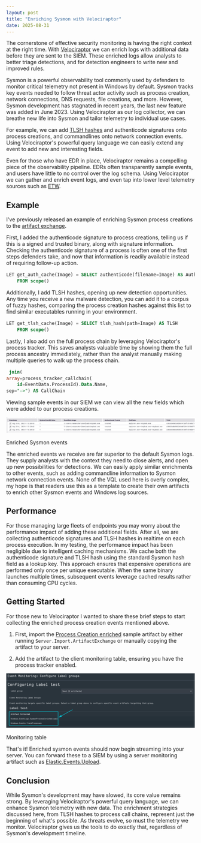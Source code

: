 ```yaml
---
layout: post
title: "Enriching Sysmon with Velociraptor"
date: 2025-08-31
---
```


The cornerstone of effective security monitoring is having the right context at the right time. With [Velociraptor](https://docs.velociraptor.app/) we can enrich logs with additional data before they are sent to the SIEM. These enriched logs allow analysts to better triage detections, and for detection engineers to write new and improved rules.

Sysmon is a powerful observability tool commonly used by defenders to monitor critical telemetry not present in Windows by default. Sysmon tracks key events needed to follow threat actor activity such as process creation, network connections, DNS requests, file creations, and more. However, Sysmon development has stagnated in recent years, the last new feature was added in June 2023. Using Velociraptor as our log collector, we can breathe new life into Sysmon and tailor telemetry to individual use cases.

For example, we can add [TLSH hashes](https://blog.ecapuano.com/p/the-role-of-fuzzy-hashes-in-security) and authenticode signatures onto process creations, and commandlines onto network connection events. Using Velociraptor's powerful query language we can easily extend any event to add new and interesting fields. 

Even for those who have EDR in place, Velociraptor remains a compelling piece of the observability pipeline. EDRs often transparently sample events, and users have little to no control over the log schema. Using Velociraptor we can gather and enrich event logs, and even tap into lower level telemetry sources such as [ETW](https://docs.velociraptor.app/docs/gui/debugging/vql/plugins/etw/).

## Example

I've previously released an example of enriching Sysmon process creations to the [artifact exchange](https://docs.velociraptor.app/exchange/artifacts/pages/windows.eventlogs.sysmonprocessenriched/).


First, I added the authenticode signature to process creations, telling us if this is a signed and trusted binary, along with signature information. Checking the authenticode signature of a process is often one of the first steps defenders take, and now that information is readily available instead of requiring follow-up action.

```sql
LET get_auth_cache(Image) = SELECT authenticode(filename=Image) AS Authenticode
    FROM scope()
```

Additionally, I add TLSH hashes, opening up new detection opportunities. Any time you receive a new malware detection, you can add it to a corpus of fuzzy hashes, comparing the process creation hashes against this list to find similar executables running in your environment.

```sql
LET get_tlsh_cache(Image) = SELECT tlsh_hash(path=Image) AS TLSH
    FROM scope()
```

Lastly, I also add on the full process chain by leveraging Velociraptor's process tracker. This saves analysts valuable time by showing them the full process ancestry immediately, rather than the analyst manually making multiple queries to walk up the process chain.

```sql
 join(
array=process_tracker_callchain(
    id=EventData.ProcessId).Data.Name,
sep="->") AS CallChain
```

Viewing sample events in our SIEM we can view all the new fields which were added to our process creations.

<div class="centered-image">
  <img src="/assets/images/enriched_events.png" alt="Enriched Sysmon Events">
  <p>Enriched Sysmon events</p>
</div>

The enriched events we receive are far superior to the default Sysmon logs. They supply analysts with the context they need to close alerts, and open up new possibilities for detections. We can easily apply similar enrichments to other events, such as adding commandline information to Sysmon network connection events. None of the VQL used here is overly complex, my hope is that readers use this as a template to create their own artifacts to enrich other Sysmon events and Windows log sources.

## Performance

For those managing large fleets of endpoints you may worry about the performance impact of adding these additional fields. After all, we are collecting authenticode signatures and TLSH hashes in realtime on each process execution. In my testing, the performance impact has been negligible due to intelligent caching mechanisms. We cache both the authenticode signature and TLSH hash using the standard Sysmon hash field as a lookup key. This approach ensures that expensive operations are performed only once per unique executable. When the same binary launches multiple times, subsequent events leverage cached results rather than consuming CPU cycles.

## Getting Started

For those new to Velociraptor I wanted to share these brief steps to start collecting the enriched process creation events mentioned above.

1. First, import the [Process Creation enriched](https://docs.velociraptor.app/exchange/artifacts/pages/windows.eventlogs.sysmonprocessenriched/) sample artifact by either running `Server.Import.ArtifactExchange` or manually copying the artifact to your server.

2. Add the artifact to the client monitoring table, ensuring you have the process tracker enabled.

<div class="centered-image">
  <img src="/assets/images/monitoring.png" alt="Monitoring table">
  <p>Monitoring table</p>
</div>

That's it! Enriched sysmon events should now begin streaming into your server. You can forward these to a SIEM by using a server monitoring artifact such as [Elastic.Events.Upload](https://docs.velociraptor.app/artifact_references/pages/elastic.events.upload/). 

## Conclusion

While Sysmon's development may have slowed, its core value remains strong. By leveraging Velociraptor's powerful query language, we can enhance Sysmon telemetry with new data. The enrichment strategies discussed here, from TLSH hashes to process call chains, represent just the beginning of what's possible. As threats evolve, so must the telemetry we monitor. Velociraptor gives us the tools to do exactly that, regardless of Sysmon's development timeline.